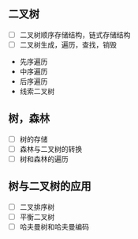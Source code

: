 ## 二叉树
- [ ] 二叉树顺序存储结构，链式存储结构
- [ ] 二叉树生成，遍历，查找，销毁
- 先序遍历
- 中序遍历
- 后序遍历
- 线索二叉树

## 树，森林
- [ ] 树的存储
- [ ] 森林与二叉树的转换
- [ ] 树和森林的遍历

## 树与二叉树的应用
- [ ] 二叉排序树
- [ ] 平衡二叉树
- [ ] 哈夫曼树和哈夫曼编码